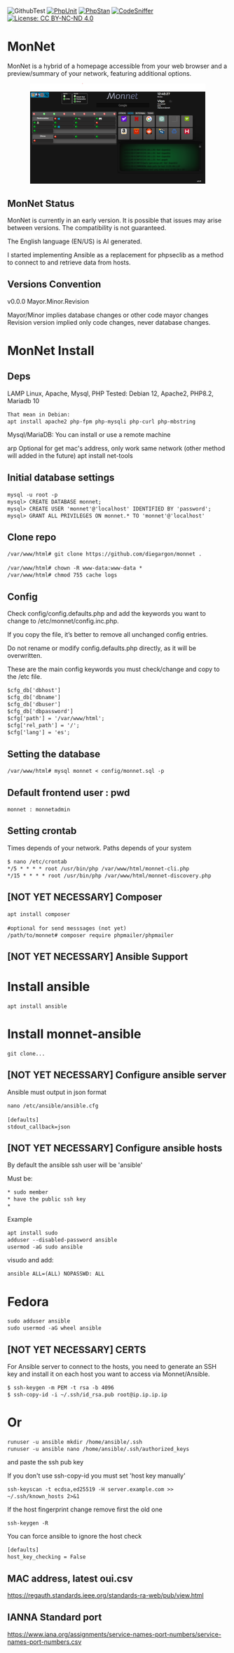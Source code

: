 ![GithubTest](https://img.shields.io/badge/Github-TestSelfK8s-blue)
[![PhpUnit](https://github.com/diegargon/monnet/actions/workflows/k8s-phpunit.yml/badge.svg)](https://github.com/diegargon/monnet/actions/workflows/k8s-phpunit.yml)
[![PhpStan](https://github.com/diegargon/monnet/actions/workflows/k8s-phpstan.yml/badge.svg)](https://github.com/diegargon/monnet/actions/workflows/k8s-phpstan.yml)
[![CodeSniffer](https://github.com/diegargon/monnet/actions/workflows/k8s-codesniffer.yml/badge.svg)](https://github.com/diegargon/monnet/actions/workflows/k8s-codesniffer.yml)
[![License: CC BY-NC-ND 4.0](https://img.shields.io/badge/License-CC_BY--NC--ND_4.0-lightgrey.svg)](https://creativecommons.org/licenses/by-nc-nd/4.0/)
###

# MonNet

MonNet is a hybrid of a homepage accessible from your web browser and a preview/summary of your network, featuring additional options.

<p align="center">
<img width="400" src="https://github.com/diegargon/monnet/blob/main/monnet.png?raw=true" width="100%">
</p>

## MonNet Status

MonNet is currently in an early version. It is possible that issues may arise between versions. The compatibility is not guaranteed.

The English language (EN/US) is AI generated.

I started implementing Ansible as a replacement for phpseclib as a method to connect to and retrieve data from hosts.

## Versions Convention

v0.0.0 Mayor.Minor.Revision

Mayor/Minor implies database changes or other code mayor changes
Revision version implied only code changes, never database changes.


# MonNet Install

## Deps

LAMP
    Linux, Apache, Mysql, PHP
    Tested: Debian 12, Apache2, PHP8.2, Mariadb 10

    That mean in Debian:
    apt install apache2 php-fpm php-mysqli php-curl php-mbstring

Mysql/MariaDB:
    You can install or use a remote machine

arp
    Optional for get mac's address, only work same network (other method will added in the future)
    apt install net-tools

## Initial  database settings
```
mysql -u root -p
mysql> CREATE DATABASE monnet;
mysql> CREATE USER 'monnet'@'localhost' IDENTIFIED BY 'password';
mysql> GRANT ALL PRIVILEGES ON monnet.* TO 'monnet'@'localhost'
```

## Clone repo
```
/var/www/html# git clone https://github.com/diegargon/monnet .

/var/www/html# chown -R www-data:www-data *
/var/www/html# chmod 755 cache logs
```

## Config

Check config/config.defaults.php and add the keywords you want to change to /etc/monnet/config.inc.php.

If you copy the file, it’s better to remove all unchanged config entries.

Do not rename or modify config.defaults.php directly, as it will be overwritten.

These are the main config keywords you must check/change and copy to the /etc file.

```
$cfg_db['dbhost']
$cfg_db['dbname']
$cfg_db['dbuser']
$cfg_db['dbpassword']
$cfg['path'] = '/var/www/html';
$cfg['rel_path'] = '/';
$cfg['lang'] = 'es';
```

## Setting the database

```
/var/www/html# mysql monnet < config/monnet.sql -p
```

## Default frontend user : pwd

```
monnet : monnetadmin
```

## Setting crontab

Times depends of your network. Paths depends of your system

```
$ nano /etc/crontab
*/5 * * * * root /usr/bin/php /var/www/html/monnet-cli.php
*/15 * * * * root /usr/bin/php /var/www/html/monnet-discovery.php
```

## [NOT YET NECESSARY] Composer

```
apt install composer

#optional for send messsages (not yet)
/path/to/monnet# composer require phpmailer/phpmailer
```

## [NOT YET NECESSARY] Ansible Support

# Install ansible

```
apt install ansible
```

# Install monnet-ansible

```
git clone...
```


## [NOT YET NECESSARY] Configure ansible server

Ansible must output in json format

```
nano /etc/ansible/ansible.cfg

[defaults]
stdout_callback=json
```



## [NOT YET NECESSARY] Configure ansible hosts

By default the ansible ssh user will be 'ansible'

Must be:

    * sudo member
    * have the public ssh key
    *

Example

```
apt install sudo
adduser --disabled-password ansible
usermod -aG sudo ansible
```
visudo and add:

```
ansible ALL=(ALL) NOPASSWD: ALL
```

# Fedora

```
sudo adduser ansible
sudo usermod -aG wheel ansible
```

## [NOT YET NECESSARY] CERTS

For Ansible server to connect to the hosts, you need to generate an SSH key and install it on each host you want to access via Monnet/Ansible.
```
$ ssh-keygen -m PEM -t rsa -b 4096
$ ssh-copy-id -i ~/.ssh/id_rsa.pub root@ip.ip.ip.ip
```

# Or

```
runuser -u ansible mkdir /home/ansible/.ssh
runuser -u ansible nano /home/ansible/.ssh/authorized_keys
```
and paste the ssh pub key

If you don't use ssh-copy-id you must set 'host key manually'

```
ssh-keyscan -t ecdsa,ed25519 -H server.example.com >> ~/.ssh/known_hosts 2>&1
```

If the host fingerprint change remove first the old one

```
ssh-keygen -R
```

You can force ansible to ignore the host check

```
[defaults]
host_key_checking = False
```


## MAC address, latest oui.csv
https://regauth.standards.ieee.org/standards-ra-web/pub/view.html
## IANNA Standard port
https://www.iana.org/assignments/service-names-port-numbers/service-names-port-numbers.csv